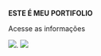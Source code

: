 **ESTE É MEU PORTIFOLIO**

Acesse as informações

![](https://media1.tenor.com/m/r0R0N3dI3kIAAAAd/dancing-cat-dance.gif).  ![](https://media.tenor.com/TrZcpR0Kde8AAAAi/cat-meme-funny.gif)
